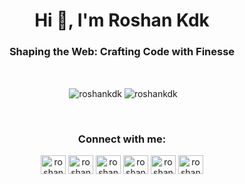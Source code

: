 <h1 align="center">Hi 👋, I'm Roshan Kdk</h1>
<h3 align="center">Shaping the Web: Crafting Code with Finesse</h3>
<br>
<div align="center">
<p>&nbsp;<img align="center" src="https://github-readme-stats.vercel.app/api?username=roshankdk&show_icons=true&locale=en" alt="roshankdk" />
<img align="center" src="https://github-readme-streak-stats.herokuapp.com/?user=roshankdk&" alt="roshankdk" /></p>
</div>
<br>
<h3 align="center">Connect with me:</h3>
<p align="center">
<a href="https://twitter.com/roshankdk_27" target="blank"><img align="center" src="https://raw.githubusercontent.com/rahuldkjain/github-profile-readme-generator/master/src/images/icons/Social/twitter.svg" alt="roshankdk_27" height="30" width="40" /></a>
<a href="https://linkedin.com/in/roshankdk" target="blank"><img align="center" src="https://raw.githubusercontent.com/rahuldkjain/github-profile-readme-generator/master/src/images/icons/Social/linked-in-alt.svg" alt="roshankdk" height="30" width="40" /></a>
<a href="https://fb.com/roshankdk.27" target="blank"><img align="center" src="https://raw.githubusercontent.com/rahuldkjain/github-profile-readme-generator/master/src/images/icons/Social/facebook.svg" alt="roshankdk.27" height="30" width="40" /></a>
<a href="https://instagram.com/roshankdk.27" target="blank"><img align="center" src="https://raw.githubusercontent.com/rahuldkjain/github-profile-readme-generator/master/src/images/icons/Social/instagram.svg" alt="roshankdk.27" height="30" width="40" /></a>
<a href="https://www.youtube.com/c/roshankdk.27" target="blank"><img align="center" src="https://raw.githubusercontent.com/rahuldkjain/github-profile-readme-generator/master/src/images/icons/Social/youtube.svg" alt="roshankdk.27" height="30" width="40" /></a>
<a href="https://www.leetcode.com/roshankdk" target="blank"><img align="center" src="https://raw.githubusercontent.com/rahuldkjain/github-profile-readme-generator/master/src/images/icons/Social/leet-code.svg" alt="roshankdk" height="30" width="40" /></a>
</p>
